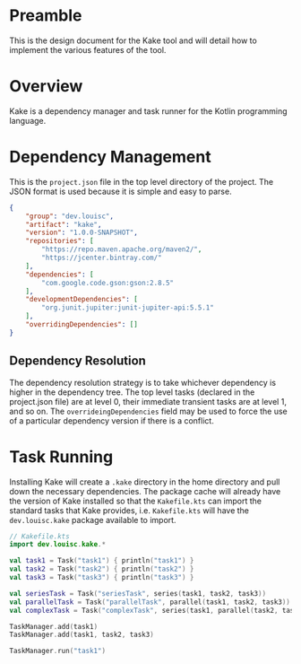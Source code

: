 # Preamble

This is the design document for the Kake tool and will detail how to implement the various features of the tool.


# Overview

Kake is a dependency manager and task runner for the Kotlin programming language.


# Dependency Management

This is the `project.json` file in the top level directory of the project. The JSON format is used because it is simple and easy to parse.

```json
{
    "group": "dev.louisc",
    "artifact": "kake",
    "version": "1.0.0-SNAPSHOT",
    "repositories": [
        "https://repo.maven.apache.org/maven2/",
        "https://jcenter.bintray.com/"
    ],
    "dependencies": [
        "com.google.code.gson:gson:2.8.5"
    ],
    "developmentDependencies": [
        "org.junit.jupiter:junit-jupiter-api:5.5.1"
    ],
    "overridingDependencies": []
}
```


## Dependency Resolution

The dependency resolution strategy is to take whichever dependency is higher in the dependency tree. The top level tasks (declared in the project.json file) are at level 0, their immediate transient tasks are at level 1, and so on. The `overrideingDependencies` field may be used to force the use of a particular dependency version if there is a conflict.


# Task Running

Installing Kake will create a `.kake` directory in the home directory and pull down the necessary dependencies. The package cache will already have the version of Kake installed so that the `Kakefile.kts` can import the standard tasks that Kake provides, i.e. `Kakefile.kts` will have the `dev.louisc.kake` package available to import.

```kotlin
// Kakefile.kts
import dev.louisc.kake.*

val task1 = Task("task1") { println("task1") }
val task2 = Task("task2") { println("task2") }
val task3 = Task("task3") { println("task3") }

val seriesTask = Task("seriesTask", series(task1, task2, task3))
val parallelTask = Task("parallelTask", parallel(task1, task2, task3))
val complexTask = Task("complexTask", series(task1, parallel(task2, task3)))

TaskManager.add(task1)
TaskManager.add(task1, task2, task3)

TaskManager.run("task1")
```

